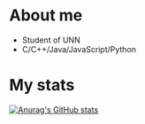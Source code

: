 # About me

* Student of UNN
* C/C++/Java/JavaScript/Python

# My stats
[![Anurag's GitHub stats](https://github-readme-stats.vercel.app/api?username=kuznetsov-ns)](https://github.com/anuraghazra/github-readme-stats)

